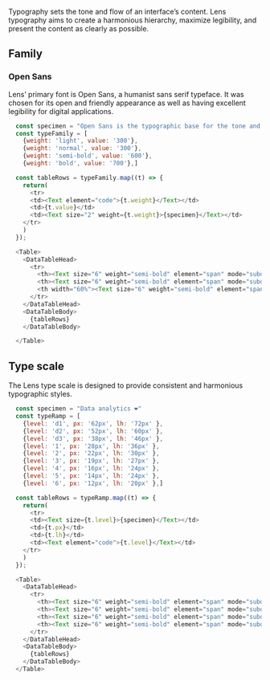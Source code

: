 <div class="component-desc"><p>Typography sets the tone and flow of an interface’s content. Lens typography aims to create a harmonious hierarchy, maximize legibility, and present the content as clearly as possible.</p></div>

<div class="doc-section-divider"></div>

<section id="family" class="doc-section">

## Family

### Open Sans

Lens’ primary font is Open Sans, a humanist sans serif typeface. It was chosen for its open and friendly appearance as well as having excellent legibility for digital applications.

</section>

```js noeditor
  const specimen = "Open Sans is the typographic base for the tone and content of Lens’, Lookers design system"
  const typeFamily = [
    {weight: 'light', value: '300'},
    {weight: 'normal', value: '300'},
    {weight: 'semi-bold', value: '600'},
    {weight: 'bold', value: '700'},]

  const tableRows = typeFamily.map((t) => {
    return(
      <tr>
      <td><Text element="code">{t.weight}</Text></td>
      <td>{t.value}</td>
      <td><Text size="2" weight={t.weight}>{specimen}</Text></td>
    </tr>
    )
  });

  <Table>
    <DataTableHead>
      <tr>
        <th><Text size="6" weight="semi-bold" element="span" mode="subdued">STYLE</Text></th>
        <th><Text size="6" weight="semi-bold" element="span" mode="subdued">WEIGHT</Text></th>
        <th width="60%"><Text size="6" weight="semi-bold" element="span" mode="subdued">SPECIMEN</Text></th>
      </tr>
    </DataTableHead>
    <DataTableBody>
      {tableRows}
    </DataTableBody>

  </Table>
```
<div class="doc-section-divider"></div>

<section id="scale" class="doc-section">

## Type scale

The Lens type scale is designed to provide consistent and harmonious typographic styles.

</section>

```js noeditor
  const specimen = "Data analytics ❤️"
  const typeRamp = [
    {level: 'd1', px: '62px', lh: '72px' },
    {level: 'd2', px: '52px', lh: '60px' },
    {level: 'd3', px: '38px', lh: '46px' },
    {level: '1', px: '28px', lh: '36px' },
    {level: '2', px: '22px', lh: '30px' },
    {level: '3', px: '19px', lh: '27px' },
    {level: '4', px: '16px', lh: '24px' },
    {level: '5', px: '14px', lh: '24px' },
    {level: '6', px: '12px', lh: '20px' },]

  const tableRows = typeRamp.map((t) => {
    return(
      <tr>
      <td><Text size={t.level}>{specimen}</Text></td>
      <td>{t.px}</td>
      <td>{t.lh}</td>
      <td><Text element="code">{t.level}</Text></td>
    </tr>
    )
  });

  <Table>
    <DataTableHead>
      <tr>
        <th><Text size="6" weight="semi-bold" element="span" mode="subdued">SPECIMEN</Text></th>
        <th><Text size="6" weight="semi-bold" element="span" mode="subdued">FONT-SIZE</Text></th>
        <th><Text size="6" weight="semi-bold" element="span" mode="subdued">LINE-HEIGHT</Text></th>
        <th><Text size="6" weight="semi-bold" element="span" mode="subdued">SIZE</Text></th>
      </tr>
    </DataTableHead>
    <DataTableBody>
      {tableRows}
    </DataTableBody>
  </Table>
```

